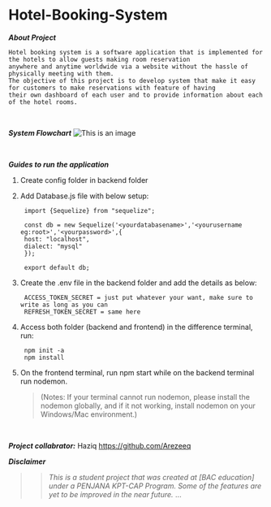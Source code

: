 # Hotel-Booking-System

**_About Project_**
          
    Hotel booking system is a software application that is implemented for the hotels to allow guests making room reservation 
    anywhere and anytime worldwide via a website without the hassle of physically meeting with them. 
    The objective of this project is to develop system that make it easy for customers to make reservations with feature of having
    their own dashboard of each user and to provide information about each of the hotel rooms.
    
</br>

**_System Flowchart_**
![This is an image](https://media.discordapp.net/attachments/906368435078975538/913626129955430450/unknown.png)
    
 
</br>

**_Guides to run the application_**

1. Create config folder in backend folder
2. Add Database.js file with below setup:
  
        import {Sequelize} from "sequelize";
        
        const db = new Sequelize('<yourdatabasename>','<yourusername eg:root>','<yourpassword>',{
        host: "localhost",
        dialect: "mysql"
        });
        
        export default db;

3. Create the .env file in the backend folder and add the details as below:

        ACCESS_TOKEN_SECRET = just put whatever your want, make sure to write as long as you can
        REFRESH_TOKEN_SECRET = same here
    
4. Access both folder (backend and frontend) in the difference terminal, run:  

        npm init -a
        npm install
        
5. On the frontend terminal, run npm start while on the backend terminal run nodemon.

    >(Notes: If your terminal cannot run nodemon, please install the nodemon globally, and if it not working, install nodemon on your Windows/Mac environment.)
    </br>

**_Project collabrator:_**
Haziq
https://github.com/Arezeeq
</br>

**_Disclaimer_**

>>_This is a student project that was created at [BAC education] under a PENJANA KPT-CAP Program._
_Some of the features are yet to be improved in the near future._
...




